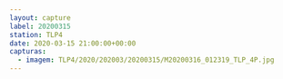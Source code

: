 ```yaml
---
layout: capture
label: 20200315
station: TLP4
date: 2020-03-15 21:00:00+00:00
capturas:
  - imagem: TLP4/2020/202003/20200315/M20200316_012319_TLP_4P.jpg
---
```

